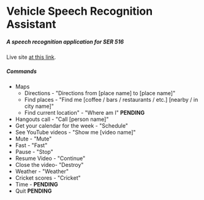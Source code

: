 # Vehicle Speech Recognition Assistant
##### A speech recognition application for SER 516 <br />
Live site [at this link](http://speechrecognizer.herokuapp.com/).<br />
##### Commands
* Maps
  * Directions - "Directions from [place name] to [place name]"
  * Find places - "Find me [coffee / bars / restaurants / etc.] [nearby / in city name]"
  * Find current location" - "Where am I" **PENDING**
* Hangouts call - "Call [person name]"
* Get your calendar for the week - "Schedule"
* See YouTube videos - "Show me [video name]"
 * Mute - "Mute" 
 * Fast - "Fast" 
 * Pause - "Stop"
 * Resume Video - "Continue"
 * Close the video- "Destroy"
* Weather - "Weather"
* Cricket scores - "Cricket"
* Time - **PENDING**
* Quit **PENDING**
